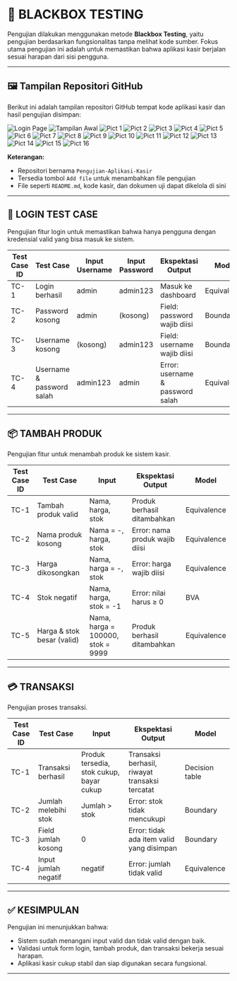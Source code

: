 # 🧪 BLACKBOX TESTING 

Pengujian dilakukan menggunakan metode **Blackbox Testing**, yaitu pengujian berdasarkan fungsionalitas tanpa melihat kode sumber. Fokus utama pengujian ini adalah untuk memastikan bahwa aplikasi kasir berjalan sesuai harapan dari sisi pengguna.

---

## 🖼️ Tampilan Repositori GitHub

Berikut ini adalah tampilan repositori GitHub tempat kode aplikasi kasir dan hasil pengujian disimpan:

![Login Page](login.png)
![Tampilan Awal](tampilan%20awal.png)
![Pict 1](pict%201.png) ![Pict 2](pict%202.png)
![Pict 3](pict%203.png) ![Pict 4](pict%2014.png)
![Pict 5](pict%205.png) ![Pict 6](pict%206.png)
![Pict 7](pict%207.png) ![Pict 8](pict%208.png)
![Pict 9](pict%209.png) ![Pict 10](pict%2010.png)
![Pict 11](pict%2011.png) ![Pict 12](pict%2012.png)
![Pict 13](pict%2013.png) ![Pict 14](pict%2014.png)
![Pict 15](pict%2015.png) ![Pict 16](pict%2016.png)


**Keterangan:**
- Repositori bernama `Pengujian-Aplikasi-Kasir`
- Tersedia tombol `Add file` untuk menambahkan file pengujian
- File seperti `README.md`, kode kasir, dan dokumen uji dapat dikelola di sini

---

## 🔐 LOGIN TEST CASE

Pengujian fitur login untuk memastikan bahwa hanya pengguna dengan kredensial valid yang bisa masuk ke sistem.

| Test Case ID | Test Case                    | Input Username | Input Password | Ekspektasi Output                         | Model        |
|--------------|------------------------------|----------------|----------------|-------------------------------------------|--------------|
| TC-1         | Login berhasil               | admin          | admin123       | Masuk ke dashboard                        | Equivalence  |
| TC-2         | Password kosong              | admin          | (kosong)       | Field: password wajib diisi               | Boundary     |
| TC-3         | Username kosong              | (kosong)       | admin123       | Field: username wajib diisi               | Boundary     |
| TC-4         | Username & password salah    | admin123       | admin          | Error: username & password salah          | Equivalence  |

---

## 📦 TAMBAH PRODUK

Pengujian fitur untuk menambah produk ke sistem kasir.

| Test Case ID | Test Case                      | Input                             | Ekspektasi Output                                               | Model       |
|--------------|--------------------------------|-----------------------------------|-----------------------------------------------------------------|-------------|
| TC-1         | Tambah produk valid            | Nama, harga, stok                 | Produk berhasil ditambahkan                                     | Equivalence |
| TC-2         | Nama produk kosong             | Nama = -, harga, stok             | Error: nama produk wajib diisi                                  | Equivalence |
| TC-3         | Harga dikosongkan              | Nama, harga = -, stok             | Error: harga wajib diisi                                        | Equivalence |
| TC-4         | Stok negatif                   | Nama, harga, stok = -1            | Error: nilai harus ≥ 0                                          | BVA         |
| TC-5         | Harga & stok besar (valid)     | Nama, harga = 100000, stok = 9999 | Produk berhasil ditambahkan                                     | Equivalence |

---

## 💳 TRANSAKSI

Pengujian proses transaksi.

| Test Case ID | Test Case                 | Input                                      | Ekspektasi Output                                     | Model          |
|--------------|---------------------------|--------------------------------------------|------------------------------------------------------|----------------|
| TC-1         | Transaksi berhasil        | Produk tersedia, stok cukup, bayar cukup   | Transaksi berhasil, riwayat transaksi tercatat       | Decision table |
| TC-2         | Jumlah melebihi stok      | Jumlah > stok                              | Error: stok tidak mencukupi                          | Boundary       |
| TC-3         | Field jumlah kosong       | 0                                          | Error: tidak ada item valid yang disimpan            | Boundary       |
| TC-4         | Input jumlah negatif      | negatif                                    | Error: jumlah tidak valid                            | Equivalence    |

---

## ✅ KESIMPULAN

Pengujian ini menunjukkan bahwa:
- Sistem sudah menangani input valid dan tidak valid dengan baik.
- Validasi untuk form login, tambah produk, dan transaksi bekerja sesuai harapan.
- Aplikasi kasir cukup stabil dan siap digunakan secara fungsional.

---


